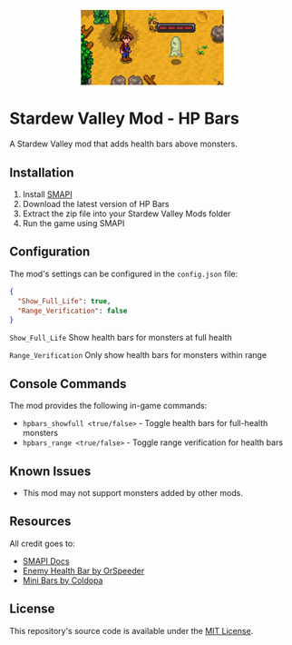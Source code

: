 <p align="center">
  <a href="https://github.com/mk-gg/hp-bars">
    <img src="https://github.com/mk-gg/hp-bars/blob/main/preview/preview.png" alt="Master" style="width:50%; height:auto;">
  </a>
</p>


<p align="center">
  <h1>Stardew Valley Mod - HP Bars</h1>
</p>

A Stardew Valley mod that adds health bars above monsters. 

## Installation

1. Install [SMAPI](https://smapi.io/)
2. Download the latest version of HP Bars
3. Extract the zip file into your Stardew Valley Mods folder
4. Run the game using SMAPI

## Configuration

The mod's settings can be configured in the `config.json` file:

```json
{
  "Show_Full_Life": true,    
  "Range_Verification": false
}
```
`Show_Full_Life`  Show health bars for monsters at full health

`Range_Verification` Only show health bars for monsters within range

## Console Commands

The mod provides the following in-game commands:

- `hpbars_showfull <true/false>` - Toggle health bars for full-health monsters
- `hpbars_range <true/false>` - Toggle range verification for health bars


## Known Issues

- This mod may not support monsters added by other mods.

## Resources
All credit goes to:
- [SMAPI Docs](https://stardewvalleywiki.com/Modding:Modder_Guide/APIs)
- [Enemy Health Bar by OrSpeeder](https://www.nexusmods.com/stardewvalley/mods/193)
- [Mini Bars by Coldopa](https://www.nexusmods.com/stardewvalley/mods/8329)

## License

This repository's source code is available under the [MIT License](LICENSE).